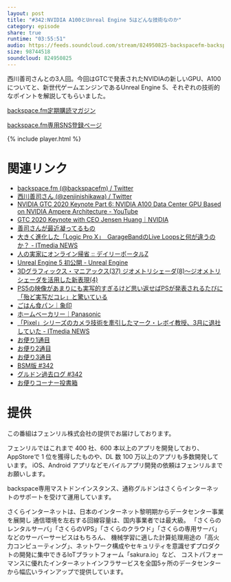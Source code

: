 ```yaml
---
layout: post
title: "#342:NVIDIA A100とUnreal Engine 5はどんな技術なのか"
category: episode
share: true
runtime: "03:55:51"
audio: https://feeds.soundcloud.com/stream/824950825-backspacefm-backspacefm-342.mp3
size: 98744518
soundcloud: 824950825
---
```


西川善司さんとの3人回。今回はGTCで発表されたNVIDIAの新しいGPU、A100についてと、新世代ゲームエンジンであるUnreal Engine 5、それぞれの技術的なポイントを解説してもらいました。

[backspace.fm定期購読マガジン](https://note.mu/drikin/m/m55ec296b7655)

[backspace.fm専用SNS登録ページ](https://mstdn.guru/invite/3WVHpSMr)

{% include player.html %}

# 関連リンク
* [backspace.fm (@backspacefm) / Twitter](https://twitter.com/backspacefm)
* [西川善司さん (@zenjinishikawa) / Twitter](https://twitter.com/zenjinishikawa)
* [NVIDIA GTC 2020 Keynote Part 6: NVIDIA A100 Data Center GPU Based on NVIDIA Ampere Architecture - YouTube](https://www.youtube.com/watch?v=onbnb_D1wC8&t=1038s)
* [GTC 2020 Keynote with CEO Jensen Huang｜NVIDIA](https://www.nvidia.com/en-us/gtc/keynote/)
* [善司さんが最近凝ってるもの](https://mstdn.guru/@zenji/104176322673468639)
* [大きく進化した「Logic Pro X」　GarageBandのLive Loopsと何が違うのか？ - ITmedia NEWS](https://www.itmedia.co.jp/news/articles/2005/14/news090.html)
* [人の実家にオンライン帰省 :: デイリーポータルZ](https://dailyportalz.jp/kiji/back_to_someones_house_online)
* [Unreal Engine 5 初公開 - Unreal Engine](https://www.unrealengine.com/ja/blog/a-first-look-at-unreal-engine-5)
* [3Dグラフィックス・マニアックス(37) ジオメトリシェーダ(8)～ジオメトリシェーダを活用した新表現(4)](https://news.mynavi.jp/article/graphics-37/)
* [PS5の映像があまりにも実写的すぎるけど思い返せばPSが発表されるたびに「殆ど実写だコレ」と驚いている](https://togetter.com/li/1512161)
* [ごはん食パン｜象印](https://www.zojirushi.co.jp/syohin/bakery/gohanpan.html)
* [ホームベーカリー｜Panasonic](https://panasonic.jp/bakery/)
* [「Pixel」シリーズのカメラ技術を牽引したマーク・レボイ教授、3月に退社していた - ITmedia NEWS](https://www.itmedia.co.jp/news/articles/2005/14/news052.html)
* [お便り1通目](https://mstdn.guru/@drikin/104176888789669121)
* [お便り2通目](https://mstdn.guru/@drikin/104176952241737943)
* [お便り3通目](https://mstdn.guru/@drikin/104177016981554629)
* [BSM版 #342](https://note.com/backspacefm/n/nef28022c6289)
* [グルドン過去ログ #342](https://rbtnn.github.io/mstdn-picker/?instance=mstdn.guru&since_id=104176153234447759&max_id=104177155687913615)
* [お便りコーナー投書箱](https://forms.gle/NDBngfLwc3jKbLEJ6)

# 提供

この番組はフェンリル株式会社の提供でお届けしております。

フェンリルではこれまで 400 社、600 本以上のアプリを開発しており、AppStoreで 1 位を獲得したものや、DL 数 100 万以上のアプリも多数開発しています。
iOS、Android アプリなどモバイルアプリ開発の依頼はフェンリルまでお願いします。

backspace専用マストドンインスタンス、通称グルドンはさくらインターネットのサポートを受けて運用しています。

さくらインターネットは、日本のインターネット黎明期からデータセンター事業を展開し
通信環境を左右する回線容量は、国内事業者では最大級。
「さくらのレンタルサーバ」「さくらのVPS」「さくらのクラウド」「さくらの専用サーバ」などのサーバーサービスはもちろん、
機械学習に適した計算処理用途の「高火力コンピューティング」、ネットワーク構成やセキュリティを意識せずプロダクトの開発に集中できるIoTプラットフォーム「sakura.io」など、
コストパフォーマンスに優れたインターネットインフラサービスを全国5ヶ所のデータセンターから幅広いラインアップで提供しています。

